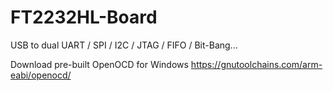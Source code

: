 # FT2232HL-Board
USB to dual UART / SPI / I2C / JTAG / FIFO / Bit-Bang...

Download pre-built OpenOCD for Windows
https://gnutoolchains.com/arm-eabi/openocd/